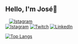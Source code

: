## Hello, I'm José🤗
&nbsp;&nbsp;&nbsp;[![Istagram](https://img.shields.io/badge/Instagram-E4405F?style=for-the-badge&logo=instagram&logoColor=pink)](https://www.instagram.com/joseafk88?igsh=MXc0dHpub211MmxiYg==)<br>
[![Istagram](https://img.shields.io/badge/Instagram-E4405F?style=for-the-badge&logo=instagram&logoColor=pink)](https://www.instagram.com/joseafk88?igsh=MXc0dHpub211MmxiYg==)
[![Twitch](https://img.shields.io/badge/Twitch-9146FF?style=for-the-badge&logo=twitch&logoColor=white)](https://www.twitch.tv/yoaimo___)
[![Linkedln](https://img.shields.io/badge/LinkedIn-0077B5?style=for-the-badge&logo=linkedin&logoColor=white)](https://www.linkedin.com/in/jose-carlos-8766a2315?utm_source=share&utm_campaign=share_via&utm_content=profile&utm_medium=android_app)

[![Top Langs](https://github-readme-stats.vercel.app/api/top-langs/?username=jose33-afk&layout=donut)](https://github.com/anuraghazra/github-readme-stats)

